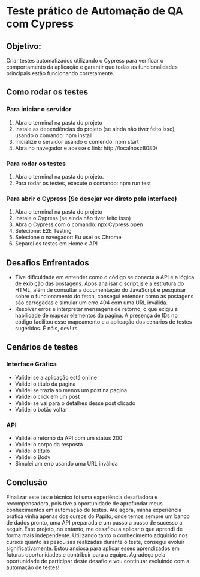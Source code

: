 # Teste prático de Automação de QA com Cypress
## Objetivo: 
Criar testes automatizados utilizando o Cypress para verificar o comportamento da aplicação e garantir que todas as funcionalidades principais estão funcionando corretamente.

## Como rodar os testes

### Para iniciar o servidor
1. Abra o terminal na pasta do projeto
2. Instale as dependências do projeto (se ainda não tiver feito isso), usando o comando: npm install
3. Inicialize o servidor usando o comendo: npm start
4. Abra no navegador e acesse o link: http://localhost:8080/

### Para rodar os testes
1. Abra o terminal na pasta do projeto.
2. Para rodar os testes, execute o comando: npm run test

### Para abrir o Cypress (Se desejar ver direto pela interface)
1. Abra o terminal na pasta do projeto
2. Instale o Cypress (se ainda não tiver feito isso)
3. Abra o Cypress com o comando: npx Cypress open
4. Selecione: E2E Testing
5. Selecione o navegador: Eu usei os Chrome
6. Separei os testes em Home e API


 
## Desafios Enfrentados
- Tive dificuldade em entender como o código se conecta à API e a lógica de exibição das postagens. Após analisar o script.js e a estrutura do HTML, além de consultar a documentação do JavaScript e pesquisar sobre o funcionamento do fetch, consegui entender como as postagens são carregadas e simular um erro 404 com uma URL inválida.
- Resolver erros e interpretar mensagens de retorno, o que exigiu a habilidade de mapear elementos da página. A presença de IDs no código facilitou esse mapeamento e a aplicação dos cenários de testes sugeridos. É nóis, dev! rs

## Cenários de testes
### Interface Gráfica
- Validei se a aplicação está online
- Validei o titulo da pagina
- Validei se trazia ao menos um post na pagina
- Validei o click em um post
- Validei se vai para o detalhes desse post clicado
- Validei o botão voltar
### API
- Validei o retorno da API com um status 200
- Validei o corpo da resposta
- Validei o título
- Validei o Body
- Simulei um erro usando uma URL inválida

## Conclusão
Finalizar este teste técnico foi uma experiência desafiadora e recompensadora, pois tive a oportunidade de aprofundar meus conhecimentos em automação de testes. Até agora, minha experiência prática vinha apenas dos cursos do Papito, onde temos sempre um banco de dados pronto, uma API preparada e um passo a passo de sucesso a seguir. Este projeto, no entanto, me desafiou a aplicar o que aprendi de forma mais independente. Utilizando tanto o conhecimento adquirido nos cursos quanto as pesquisas realizadas durante o teste, consegui evoluir significativamente. Estou ansiosa para aplicar esses aprendizados em futuras oportunidades e contribuir para a equipe. Agradeço pela oportunidade de participar deste desafio e vou continuar evoluindo com a automação de testes!
